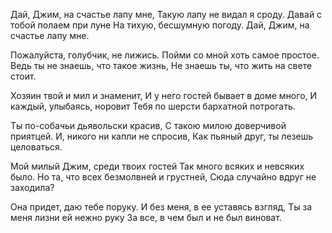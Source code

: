 Дай, Джим, на счастье лапу мне,
Такую лапу не видал я сроду.
Давай с тобой полаем при луне
На тихую, бесшумную погоду.
Дай, Джим, на счастье лапу мне.

Пожалуйста, голубчик, не лижись.
Пойми со мной хоть самое простое.
Ведь ты не знаешь, что такое жизнь,
Не знаешь ты, что жить на свете стоит.

Хозяин твой и мил и знаменит,
И у него гостей бывает в доме много,
И каждый, улыбаясь, норовит
Тебя по шерсти бархатной потрогать.

Ты по-собачьи дьявольски красив,
С такою милою доверчивой приятцей.
И, никого ни капли не спросив,
Как пьяный друг, ты лезешь целоваться.

Мой милый Джим, среди твоих гостей
Так много всяких и невсяких было.
Но та, что всех безмолвней и грустней,
Сюда случайно вдруг не заходила?

Она придет, даю тебе поруку.
И без меня, в ее уставясь взгляд,
Ты за меня лизни ей нежно руку
За все, в чем был и не был виноват.
